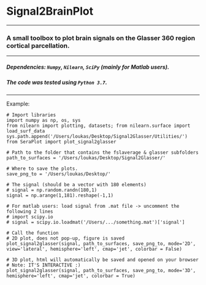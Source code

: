 # Signal2BrainPlot

***

### A small toolbox to plot brain signals on the Glasser 360 region cortical parcellation.

***

##### Dependencies: `Numpy`, `Nilearn`, `SciPy` (mainly for Matlab users).
##### The code was tested using `Python 3.7`.

***

Example:

```
# Import libraries
import numpy as np, os, sys
from nilearn import plotting, datasets; from nilearn.surface import load_surf_data
sys.path.append('/Users/loukas/Desktop/Signal2Glasser/Utilities/')
from SeraPlot import plot_signal2glasser

# Path to the folder that contains the fslaverage & glasser subfolders
path_to_surfaces = '/Users/loukas/Desktop/Signal2Glasser/'

# Where to save the plots.
save_png_to = '/Users/loukas/Desktop/'

# The signal (should be a vector with 180 elements)
# signal = np.random.randn(180,1)
signal = np.arange(1,181).reshape(-1,1)

# For matlab users: load signal from .mat file -> uncomment the following 2 lines
# import scipy.io
# signal = scipy.io.loadmat('/Users/.../something.mat')['signal']

# Call the function
# 2D plot, does not pop-up, figure is saved
plot_signal2glasser(signal, path_to_surfaces, save_png_to, mode='2D', view='lateral', hemisphere='left', cmap='jet', colorbar = False)

# 3D plot, html will automatically be saved and opened on your browser
# Note: IT'S INTERACTIVE :)
plot_signal2glasser(signal, path_to_surfaces, save_png_to, mode='3D', hemisphere='left', cmap='jet', colorbar = True)
```
